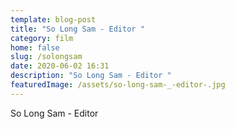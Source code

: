 ```yaml
---
template: blog-post
title: "So Long Sam - Editor "
category: film
home: false
slug: /solongsam
date: 2020-06-02 16:31
description: "So Long Sam - Editor "
featuredImage: /assets/so-long-sam-_-editor-.jpg
---
```

So Long Sam - Editor